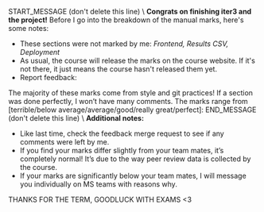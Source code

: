 START_MESSAGE (don't delete this line) \ 
**Congrats on finishing iter3 and the project!** Before I go into the breakdown of the manual marks, here's some notes:
- These sections were not marked by me: *Frontend, Results CSV, Deployment*
- As usual, the course will release the marks on the course website. If it's not there, it just means the course hasn't released them yet. 
- Report feedback: 

The majority of these marks come from style and git practices! If a section was done perfectly, I won’t have many comments. The marks range from [terrible/below average/average/good/really great/perfect]:
END_MESSAGE (don't delete this line) \ 
**Additional notes:**
- Like last time, check the feedback merge request to see if any comments were left by me. 
- If you find your marks differ slightly from your team mates, it’s completely normal! It’s due to the way peer review data is collected by the course.
- If your marks are significantly below your team mates, I will message you individually on MS teams with reasons why.

THANKS FOR THE TERM, GOODLUCK WITH EXAMS <3